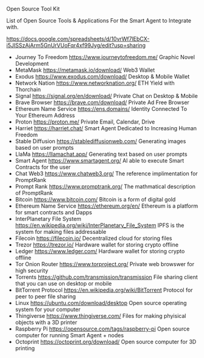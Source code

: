 Open Source Tool Kit

List of Open Source Tools & Applications For the Smart Agent to Integrate with.

https://docs.google.com/spreadsheets/d/10vrWf7lEbCX-i5JISSzAjArm5GnUrVUoFqr4xf99Jyg/edit?usp=sharing

- Journey To Freedom	https://www.journeytofreedom.me/	Graphic Novel Development
- MetaMask	https://metamask.io/download/	Web3 Wallet
- Exodus	https://www.exodus.com/download/	Desktop & Mobile Wallet
- Network Nation	https://www.networknation.org/	ETH Yield with Thorchain
- Signal	https://signal.org/en/download/	Private Chat on Desktop & Mobile
- Brave Browser	https://brave.com/download/	Private Ad Free Browser
- Ethereum Name Service	https://ens.domains/	Identity Connected To Your Ethereum Address
- Proton	https://proton.me/	Private Email, Calendar, Drive
- Harriet	https://harriet.chat/	Smart Agent Dedicated to Increasing Human Freedom
- Stable Diffusion	https://stablediffusionweb.com/	Generating images based on user prompts
- LlaMa 	https://llamachat.app/	Generating text based on user prompts
- Smart Agent	https://www.smartagent.org/	AI able to execute Smart Contracts for the user
- Chat Web3	https://www.chatweb3.org/	The reference implimentation for PromptRank
- Prompt Rank	https://www.promptrank.org/	The mathmatical description of PromptRank
- Bitcoin	https://www.bitcoin.com/	Bitcoin is a form of digital gold
- Ethereum Name Service	https://ethereum.org/en/	Ethereum is a platform for smart contracts and Dapps
- InterPlanetary File System	https://en.wikipedia.org/wiki/InterPlanetary_File_System	IPFS is the system for making files addressable
- Filecoin	https://filecoin.io/	Decentralized cloud for storing files
- Trezor	https://trezor.io/	Hardware wallet for storing crypto offline
- Ledger	https://www.ledger.com/	Hardware wallet for storing crypto offline
- Tor Onion Router	https://www.torproject.org/	Private web browswer for high security
- Torrents	https://github.com/transmission/transmission	File sharing client that you can use on desktop or mobile
- BitTorrent Protocol	https://en.wikipedia.org/wiki/BitTorrent	Protocol for peer to peer file sharing
- Linux 	https://ubuntu.com/download/desktop	Open source operating system for your computer
- Thingiverse	https://www.thingiverse.com/	Files for making phyisical objects with a 3D printer
- Raspberry Pi	https://opensource.com/tags/raspberry-pi	Open source computer for running Smart Agent + nodes
- Octoprint	https://octoprint.org/download/	Open source computer for 3D printing
